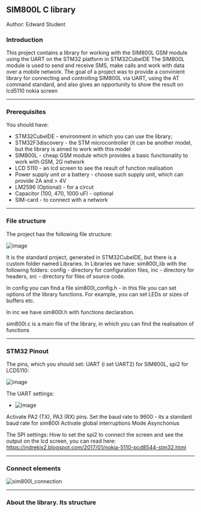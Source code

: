## SIM800L C library
Author: Edward Student

### Introduction 
This project contains a library for working with the SIM800L GSM module using the UART on the STM32 platform in STM32CubeIDE
The SIM800L module is used to send and receive SMS, make calls and work with data over a mobile network.
The goal of a project was to provide a convinient library for connecting and controlling SIM800L via UART, using the AT command standard, and also
gives an opportunity to show the result on lcd5110 nokia screen

----
### Prerequisites
You should have:

* STM32CubeIDE - environment in which you can use the library;
* STM32F3discovery - the STM microcontroller (it can be another model, but the library is aimed to work with this model
* SIM800L - cheap GSM module which provides a basic functionality to work with GSM, 2G network
* LCD 5110 - an lcd screen to see the result of function realisation
* Power supply unit or a battery - choose such supply unit, which can provide 2A and > 4V
* LM2596 (Optional) - for a circut
* Capacitor (100, 470, 1000 uF) - optional
* SIM-card - to connect with a network


----
### File structure
The project has the following file structure:

![image](https://github.com/user-attachments/assets/e9a3d64c-c7a4-4316-bc81-a4862a37b11a)

It is the standard project, generated in STM32CubeIDE, but there is a custom folder named Libraries. In Libraries we have: sim800l_lib with the following folders: config - directory for configuration files, inc - directory for headers, src - directory for files of source code.

In config you can find a file sim800l_config.h - in this file you can set options of the library functions. For example, you can set LEDs or sizes of buffers etc.

In inc we have sim800l.h with functions declaration.

sim800l.c is a main file of the library, in which you can find the realisation of functions

----
###  STM32 Pinout

The pins, which you should set: UART (i set UART2) for SIM800L, spi2 for LCD5110:

![image](https://github.com/user-attachments/assets/6242a38f-dda0-40c6-bb22-c26b1d4622f4)

The UART settings:

- ![image](https://github.com/user-attachments/assets/dc8bb4f4-ec65-4b1b-a79e-da1e31d9a029)
  
Activate PA2 (TX), PA3 (RX) pins. Set the baud rate to 9600 - its a standard baud rate for sim800l
Activate global interruptions
Mode Asynchonius

The SPI settings:
How to set the spi2 to connect the screen and see the output on the lcd screen, you can read here:
https://indrekis2.blogspot.com/2017/01/nokia-5110-pcd8544-stm32.html

----
### Connect elements
![sim800l_connection](https://github.com/user-attachments/assets/55b30a55-93cd-46f5-9d60-a4b62510d1f8)

----
### About the library. Its structure






